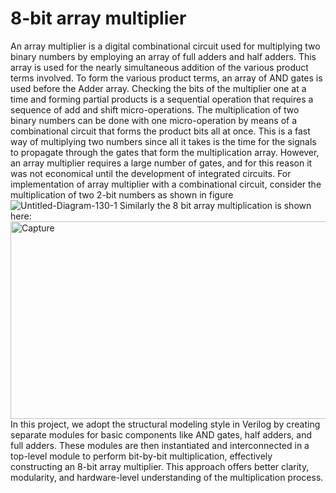 # 8-bit array multiplier
An array multiplier is a digital combinational circuit used for multiplying two binary numbers by employing an array of full adders and half adders. This array is used for the nearly simultaneous addition of the various product terms involved. To form the various product terms, an array of AND gates is used before the Adder array. Checking the bits of the multiplier one at a time and forming partial products is a sequential operation that requires a sequence of add and shift micro-operations. The multiplication of two binary numbers can be done with one micro-operation by means of a combinational circuit that forms the product bits all at once. This is a fast way of multiplying two numbers since all it takes is the time for the signals to propagate through the gates that form the multiplication array. However, an array multiplier requires a large number of gates, and for this reason it was not economical until the development of integrated circuits. For implementation of array multiplier with a combinational circuit, consider the multiplication of two 2-bit numbers as shown in figure
![Untitled-Diagram-130-1](https://github.com/user-attachments/assets/6ba19ab1-d435-4a68-8cf5-d95a8c2426ec)
Similarly the 8 bit array multiplication is shown here:
<img width="632" height="316" alt="Capture" src="https://github.com/user-attachments/assets/0307a861-7a9b-4d5a-ab43-094a528775e8" />
In this project, we adopt the structural modeling style in Verilog by creating separate modules for basic components like AND gates, half adders, and full adders. These modules are then instantiated and interconnected in a top-level module to perform bit-by-bit multiplication, effectively constructing an 8-bit array multiplier. This approach offers better clarity, modularity, and hardware-level understanding of the multiplication process.
